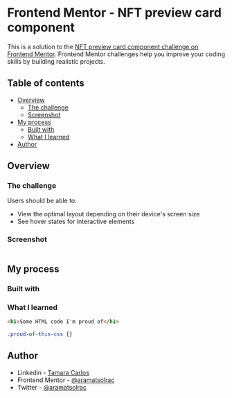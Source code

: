 # Frontend Mentor - NFT preview card component

This is a solution to the [NFT preview card component challenge on Frontend Mentor](https://www.frontendmentor.io/challenges/nft-preview-card-component-SbdUL_w0U). Frontend Mentor challenges help you improve your coding skills by building realistic projects.


## Table of contents

- [Overview](#overview)
  - [The challenge](#the-challenge)
  - [Screenshot](#screenshot)
- [My process](#my-process)
  - [Built with](#built-with)
  - [What I learned](#what-i-learned)
- [Author](#author)


## Overview

### The challenge

Users should be able to:

- View the optimal layout depending on their device's screen size
- See hover states for interactive elements

### Screenshot

![]()


## My process


### Built with


### What I learned


```html
<h1>Some HTML code I'm proud of</h1>

```

```css
.proud-of-this-css {}


```

## Author

- Linkedin - [Tamara Carlos](https://www.linkedin.com/in/tamaracarlos/)
- Frontend Mentor - [@aramatsolrac](https://www.frontendmentor.io/profile/aramatsolrac)
- Twitter - [@aramatsolrac](https://twitter.com/aramatsolrac)
